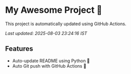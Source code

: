 # My Awesome Project 🚀

This project is automatically updated using GitHub Actions.

_Last updated: 2025-08-03 23:24:16 IST_

## Features
- Auto-update README using Python 🐍
- Auto Git push with GitHub Actions 🤖
